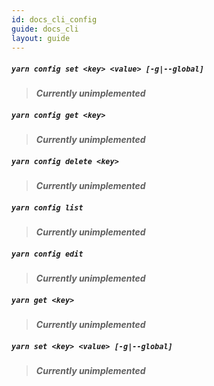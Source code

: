 ```yaml
---
id: docs_cli_config
guide: docs_cli
layout: guide
---
```


##### `yarn config set <key> <value> [-g|--global]`

> ***Currently unimplemented***

##### `yarn config get <key>`

> ***Currently unimplemented***

##### `yarn config delete <key>`

> ***Currently unimplemented***

##### `yarn config list`

> ***Currently unimplemented***

##### `yarn config edit`

> ***Currently unimplemented***

##### `yarn get <key>`

> ***Currently unimplemented***

##### `yarn set <key> <value> [-g|--global]`

> ***Currently unimplemented***
